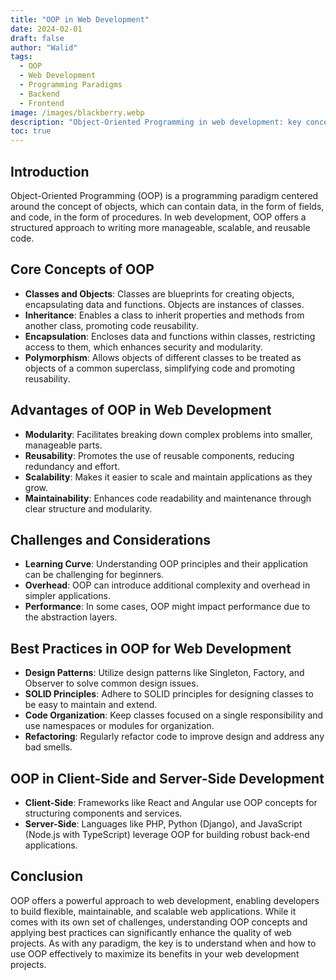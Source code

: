 ```yaml
---
title: "OOP in Web Development"
date: 2024-02-01
draft: false
author: "Walid"
tags:
  - OOP
  - Web Development
  - Programming Paradigms
  - Backend
  - Frontend
image: /images/blackberry.webp
description: "Object-Oriented Programming in web development: key concepts, advantages, challenges, and best practices."
toc: true
---
```


## Introduction

Object-Oriented Programming (OOP) is a programming paradigm centered around the concept of objects, which can contain data, in the form of fields, and code, in the form of procedures. In web development, OOP offers a structured approach to writing more manageable, scalable, and reusable code.

## Core Concepts of OOP

- **Classes and Objects**: Classes are blueprints for creating objects, encapsulating data and functions. Objects are instances of classes.
- **Inheritance**: Enables a class to inherit properties and methods from another class, promoting code reusability.
- **Encapsulation**: Encloses data and functions within classes, restricting access to them, which enhances security and modularity.
- **Polymorphism**: Allows objects of different classes to be treated as objects of a common superclass, simplifying code and promoting reusability.

## Advantages of OOP in Web Development

- **Modularity**: Facilitates breaking down complex problems into smaller, manageable parts.
- **Reusability**: Promotes the use of reusable components, reducing redundancy and effort.
- **Scalability**: Makes it easier to scale and maintain applications as they grow.
- **Maintainability**: Enhances code readability and maintenance through clear structure and modularity.

## Challenges and Considerations

- **Learning Curve**: Understanding OOP principles and their application can be challenging for beginners.
- **Overhead**: OOP can introduce additional complexity and overhead in simpler applications.
- **Performance**: In some cases, OOP might impact performance due to the abstraction layers.

## Best Practices in OOP for Web Development

- **Design Patterns**: Utilize design patterns like Singleton, Factory, and Observer to solve common design issues.
- **SOLID Principles**: Adhere to SOLID principles for designing classes to be easy to maintain and extend.
- **Code Organization**: Keep classes focused on a single responsibility and use namespaces or modules for organization.
- **Refactoring**: Regularly refactor code to improve design and address any bad smells.

## OOP in Client-Side and Server-Side Development

- **Client-Side**: Frameworks like React and Angular use OOP concepts for structuring components and services.
- **Server-Side**: Languages like PHP, Python (Django), and JavaScript (Node.js with TypeScript) leverage OOP for building robust back-end applications.

## Conclusion

OOP offers a powerful approach to web development, enabling developers to build flexible, maintainable, and scalable web applications. While it comes with its own set of challenges, understanding OOP concepts and applying best practices can significantly enhance the quality of web projects. As with any paradigm, the key is to understand when and how to use OOP effectively to maximize its benefits in your web development projects.

